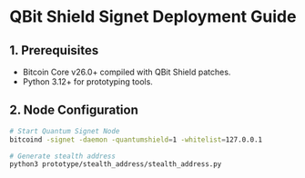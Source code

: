 # QBit Shield Signet Deployment Guide  

## 1. Prerequisites  
- Bitcoin Core v26.0+ compiled with QBit Shield patches.  
- Python 3.12+ for prototyping tools.  

## 2. Node Configuration  
```bash  
# Start Quantum Signet Node  
bitcoind -signet -daemon -quantumshield=1 -whitelist=127.0.0.1  

# Generate stealth address  
python3 prototype/stealth_address/stealth_address.py  

